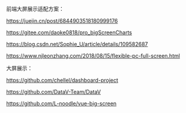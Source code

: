 前端大屏展示适配方案：

https://juejin.cn/post/6844903518180999176

https://gitee.com/daoke0818/pro_bigScreenCharts

https://blog.csdn.net/Sophie_U/article/details/109582687

https://www.njleonzhang.com/2018/08/15/flexible-pc-full-screen.html







大屏展示：

https://github.com/chellel/dashboard-project

https://github.com/DataV-Team/DataV

https://github.com/L-noodle/vue-big-screen



